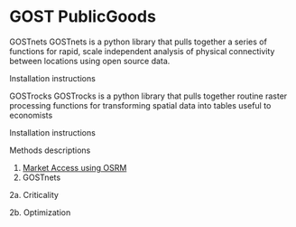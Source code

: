 # GOST PublicGoods

GOSTnets
  GOSTnets is a python library that pulls together a series of functions for rapid, scale independent analysis of physical connectivity between locations using open source data. 

  Installation instructions
  


GOSTrocks
  GOSTrocks is a python library that pulls together routine raster processing functions for transforming spatial data into tables useful to economists

 Installation instructions

Methods descriptions
1. [Market Access using OSRM](https://github.com/worldbank/GOST_PublicGoods/wiki/Market-Access-Tool)
2. GOSTnets

2a. Criticality

2b. Optimization
